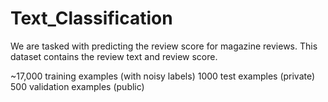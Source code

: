 # Text_Classification
We are tasked with predicting the review score for magazine reviews. This dataset contains the review text and review score.

~17,000 training examples (with noisy labels)
1000 test examples (private)
500 validation examples (public)

